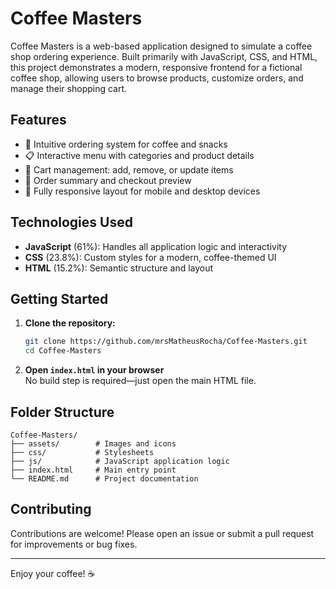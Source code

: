 # Coffee Masters

Coffee Masters is a web-based application designed to simulate a coffee shop ordering experience. Built primarily with JavaScript, CSS, and HTML, this project demonstrates a modern, responsive frontend for a fictional coffee shop, allowing users to browse products, customize orders, and manage their shopping cart.

## Features

- 🛒 Intuitive ordering system for coffee and snacks
- 📋 Interactive menu with categories and product details
- 🧾 Cart management: add, remove, or update items
- 💸 Order summary and checkout preview
- 📱 Fully responsive layout for mobile and desktop devices

## Technologies Used

- **JavaScript** (61%): Handles all application logic and interactivity
- **CSS** (23.8%): Custom styles for a modern, coffee-themed UI
- **HTML** (15.2%): Semantic structure and layout

## Getting Started

1. **Clone the repository:**
   ```bash
   git clone https://github.com/mrsMatheusRocha/Coffee-Masters.git
   cd Coffee-Masters
   ```

2. **Open `index.html` in your browser**  
   No build step is required—just open the main HTML file.

## Folder Structure

```
Coffee-Masters/
├── assets/        # Images and icons
├── css/           # Stylesheets
├── js/            # JavaScript application logic
├── index.html     # Main entry point
└── README.md      # Project documentation
```

## Contributing

Contributions are welcome! Please open an issue or submit a pull request for improvements or bug fixes.

---

Enjoy your coffee! ☕️
